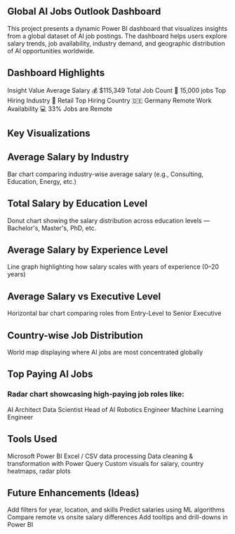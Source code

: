 ## Global AI Jobs Outlook Dashboard
This project presents a dynamic Power BI dashboard that visualizes insights from a global dataset of AI job postings. The dashboard helps users explore salary trends, job availability, industry demand, and geographic distribution of AI opportunities worldwide.

## Dashboard Highlights
Insight	Value
Average Salary	💰 $115,349
Total Job Count	📌 15,000 jobs
Top Hiring Industry	🏢 Retail
Top Hiring Country	🇩🇪 Germany
Remote Work Availability	💻 33% Jobs are Remote

## Key Visualizations
## Average Salary by Industry
Bar chart comparing industry-wise average salary (e.g., Consulting, Education, Energy, etc.)

## Total Salary by Education Level
Donut chart showing the salary distribution across education levels — Bachelor's, Master's, PhD, etc.

## Average Salary by Experience Level
Line graph highlighting how salary scales with years of experience (0–20 years)

## Average Salary vs Executive Level
Horizontal bar chart comparing roles from Entry-Level to Senior Executive

## Country-wise Job Distribution
World map displaying where AI jobs are most concentrated globally

## Top Paying AI Jobs
### Radar chart showcasing high-paying job roles like:
AI Architect
Data Scientist
Head of AI
Robotics Engineer
Machine Learning Engineer

## Tools Used
Microsoft Power BI
Excel / CSV data processing
Data cleaning & transformation with Power Query
Custom visuals for salary, country heatmaps, radar plots

## Future Enhancements (Ideas)
Add filters for year, location, and skills
Predict salaries using ML algorithms
Compare remote vs onsite salary differences
Add tooltips and drill-downs in Power BI

